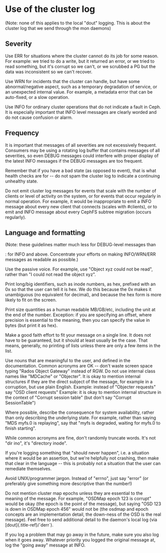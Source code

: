 # Use of the cluster log

(Note: none of this applies to the local \"dout\" logging. This is about
the cluster log that we send through the mon daemons)

## Severity

Use ERR for situations where the cluster cannot do its job for some
reason. For example: we tried to do a write, but it returned an error,
or we tried to read something, but it\'s corrupt so we can\'t, or we
scrubbed a PG but the data was inconsistent so we can\'t recover.

Use WRN for incidents that the cluster can handle, but have some
abnormal/negative aspect, such as a temporary degradation of service, or
an unexpected internal value. For example, a metadata error that can be
auto-fixed, or a slow operation.

Use INFO for ordinary cluster operations that do not indicate a fault in
Ceph. It is especially important that INFO level messages are clearly
worded and do not cause confusion or alarm.

## Frequency

It is important that messages of all severities are not excessively
frequent. Consumers may be using a rotating log buffer that contains
messages of all severities, so even DEBUG messages could interfere with
proper display of the latest INFO messages if the DEBUG messages are too
frequent.

Remember that if you have a bad state (as opposed to event), that is
what health checks are for \-- do not spam the cluster log to indicate a
continuing unhealthy state.

Do not emit cluster log messages for events that scale with the number
of clients or level of activity on the system, or for events that occur
regularly in normal operation. For example, it would be inappropriate to
emit a INFO message about every new client that connects (scales with
#clients), or to emit and INFO message about every CephFS subtree
migration (occurs regularly).

## Language and formatting

(Note: these guidelines matter much less for DEBUG-level messages than

:   for INFO and above. Concentrate your efforts on making INFO/WRN/ERR
    messages as readable as possible.)

Use the passive voice. For example, use \"Object xyz could not be
read\", rather than \"I could not read the object xyz\".

Print long/big identifiers, such as inode numbers, as hex, prefixed with
an 0x so that the user can tell it is hex. We do this because the 0x
makes it unambiguous (no equivalent for decimal), and because the hex
form is more likely to fit on the screen.

Print size quantities as a human readable MB/GB/etc, including the unit
at the end of the number. Exception: if you are specifying an offset,
where precision is essential to the meaning, then you can specify the
value in bytes (but print it as hex).

Make a good faith effort to fit your message on a single line. It does
not have to be guaranteed, but it should at least usually be the case.
That means, generally, no printing of lists unless there are only a few
items in the list.

Use nouns that are meaningful to the user, and defined in the
documentation. Common acronyms are OK \-- don\'t waste screen space
typing \"Rados Object Gateway\" instead of RGW. Do not use internal
class names like \"MDCache\" or \"Objecter\". It is okay to mention
internal structures if they are the direct subject of the message, for
example in a corruption, but use plain English. Example: instead of
\"Objecter requests\" say \"OSD client requests\" Example: it is okay to
mention internal structure in the context of \"Corrupt session table\"
(but don\'t say \"Corrupt SessionTable\")

Where possible, describe the consequence for system availability, rather
than only describing the underlying state. For example, rather than
saying \"MDS myfs.0 is replaying\", say that \"myfs is degraded, waiting
for myfs.0 to finish starting\".

While common acronyms are fine, don\'t randomly truncate words. It\'s
not \"dir ino\", it\'s \"directory inode\".

If you\'re logging something that \"should never happen\", i.e. a
situation where it would be an assertion, but we\'re helpfully not
crashing, then make that clear in the language \-- this is probably not
a situation that the user can remediate themselves.

Avoid UNIX/programmer jargon. Instead of \"errno\", just say \"error\"
(or preferably give something more descriptive than the number!)

Do not mention cluster map epochs unless they are essential to the
meaning of the message. For example, \"OSDMap epoch 123 is corrupt\"
would be okay (the epoch is the point of the message), but saying \"OSD
123 is down in OSDMap epoch 456\" would not be (the osdmap and epoch
concepts are an implementation detail, the down-ness of the OSD is the
real message). Feel free to send additional detail to the daemon\'s
local log (via [dout]{.title-ref}/\`derr\`).

If you log a problem that may go away in the future, make sure you also
log when it goes away. Whatever priority you logged the original message
at, log the \"going away\" message at INFO.
